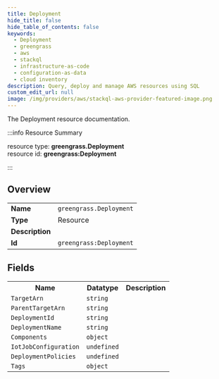 ```yaml
---
title: Deployment
hide_title: false
hide_table_of_contents: false
keywords:
  - Deployment
  - greengrass
  - aws
  - stackql
  - infrastructure-as-code
  - configuration-as-data
  - cloud inventory
description: Query, deploy and manage AWS resources using SQL
custom_edit_url: null
image: /img/providers/aws/stackql-aws-provider-featured-image.png
---
```

The Deployment resource documentation.

:::info Resource Summary

<div class="row">
<div class="providerDocColumn">
<span>resource type:&nbsp;<b>greengrass.Deployment</b></span><br />
<span>resource id:&nbsp;<b>greengrass:Deployment</b></span><br />
</div>
</div>

:::

## Overview
<table><tbody>
<tr><td><b>Name</b></td><td><code>greengrass.Deployment</code></td></tr>
<tr><td><b>Type</b></td><td>Resource</td></tr>
<tr><td><b>Description</b></td><td></td></tr>
<tr><td><b>Id</b></td><td><code>greengrass:Deployment</code></td></tr>
</tbody></table>

## Fields
<table><tbody>
<tr><th>Name</th><th>Datatype</th><th>Description</th></tr>
<tr><td><code>TargetArn</code></td><td><code>string</code></td><td></td></tr><tr><td><code>ParentTargetArn</code></td><td><code>string</code></td><td></td></tr><tr><td><code>DeploymentId</code></td><td><code>string</code></td><td></td></tr><tr><td><code>DeploymentName</code></td><td><code>string</code></td><td></td></tr><tr><td><code>Components</code></td><td><code>object</code></td><td></td></tr><tr><td><code>IotJobConfiguration</code></td><td><code>undefined</code></td><td></td></tr><tr><td><code>DeploymentPolicies</code></td><td><code>undefined</code></td><td></td></tr><tr><td><code>Tags</code></td><td><code>object</code></td><td></td></tr>
</tbody></table>